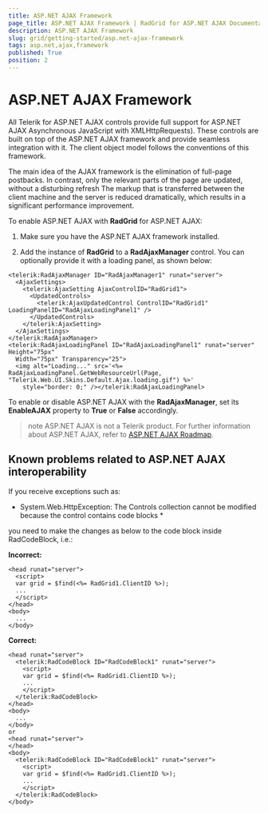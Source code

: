 ```yaml
---
title: ASP.NET AJAX Framework
page_title: ASP.NET AJAX Framework | RadGrid for ASP.NET AJAX Documentation
description: ASP.NET AJAX Framework
slug: grid/getting-started/asp.net-ajax-framework
tags: asp.net,ajax,framework
published: True
position: 2
---
```


# ASP.NET AJAX Framework



All Telerik for ASP.NET AJAX controls provide full support for ASP.NET AJAX Asynchronous JavaScript with XMLHttpRequests). These controls are built on top of the ASP.NET AJAX framework and provide seamless integration with it. The client object model follows the conventions of this framework.

The main idea of the AJAX framework is the elimination of full-page postbacks. In contrast, only the relevant parts of the page are updated, without a disturbing refresh The markup that is transferred between the client machine and the server is reduced dramatically, which results in a significant performance improvement.

To enable ASP.NET AJAX with **RadGrid** for ASP.NET AJAX:

1. Make sure you have the ASP.NET AJAX framework installed.

1. Add the instance of **RadGrid** to a **RadAjaxManager** control. You can optionally provide it with a loading panel, as shown below:

````ASP.NET
<telerik:RadAjaxManager ID="RadAjaxManager1" runat="server">
  <AjaxSettings>
    <telerik:AjaxSetting AjaxControlID="RadGrid1">
      <UpdatedControls>
        <telerik:AjaxUpdatedControl ControlID="RadGrid1" LoadingPanelID="RadAjaxLoadingPanel1" />
      </UpdatedControls>
    </telerik:AjaxSetting>
  </AjaxSettings>
</telerik:RadAjaxManager>
<telerik:RadAjaxLoadingPanel ID="RadAjaxLoadingPanel1" runat="server" Height="75px"
  Width="75px" Transparency="25">
  <img alt="Loading..." src='<%= RadAjaxLoadingPanel.GetWebResourceUrl(Page, "Telerik.Web.UI.Skins.Default.Ajax.loading.gif") %>'
    style="border: 0;" /></telerik:RadAjaxLoadingPanel>
````



To enable or disable ASP.NET AJAX with the **RadAjaxManager**, set its **EnableAJAX** property to **True** or **False** accordingly.

>note ASP.NET AJAX is not a Telerik product.
>For further information about ASP.NET AJAX, refer to [ASP.NET AJAX Roadmap](http://msdn.microsoft.com/en-us/library/bb398822.aspx).
>


## Known problems related to ASP.NET AJAX interoperability

If you receive exceptions such as:

* System.Web.HttpException: The Controls collection cannot be modified because the control contains code blocks *

you need to make the changes as below to the code block inside RadCodeBlock, i.e.:

**Incorrect:**

````ASP.NET
<head runat="server">
  <script>
  var grid = $find(<%= RadGrid1.ClientID %>);
  ...
  </script>
</head>
<body>
  ...
</body>
````



**Correct:**

````ASP.NET
<head runat="server">
  <telerik:RadCodeBlock ID="RadCodeBlock1" runat="server">
    <script>
    var grid = $find(<%= RadGrid1.ClientID %>);
    ...
    </script>
  </telerik:RadCodeBlock>
</head>
<body>
  ...
</body>
or
<head runat="server">
</head>
<body>
  <telerik:RadCodeBlock ID="RadCodeBlock1" runat="server">
    <script>
    var grid = $find(<%= RadGrid1.ClientID %>);
    ...
    </script>
  </telerik:RadCodeBlock>
</body>
````






